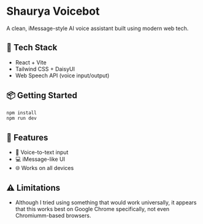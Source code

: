 # Shaurya Voicebot

A clean, iMessage-style AI voice assistant built using modern web tech.

## 🚀 Tech Stack
- React + Vite
- Tailwind CSS + DaisyUI
- Web Speech API (voice input/output)
  
## 📦 Getting Started

```bash
npm install
npm run dev
```

## 🔧 Features
- 🎤 Voice-to-text input
- 💻 iMessage-like UI
- 🌐 Works on all devices

## ⚠ Limitations
- Although I tried using something that would work universally, it appears that this works best on Google Chrome specifically, not even Chromiumm-based browsers.
